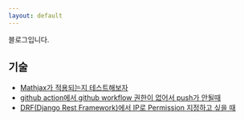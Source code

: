 ```yaml
---
layout: default
---
```


블로그입니다.


## 기술
- [Mathjax가 적용되는지 테스트해보자](./math/math_test.html)
- [github action에서 github workflow 권한이 없어서 push가 안될때](./development/workflow_permission.html)
- [DRF(Django Rest Framework)에서 IP로 Permission 지정하고 싶을 때](./development/ip_permission_in_drf.html)
